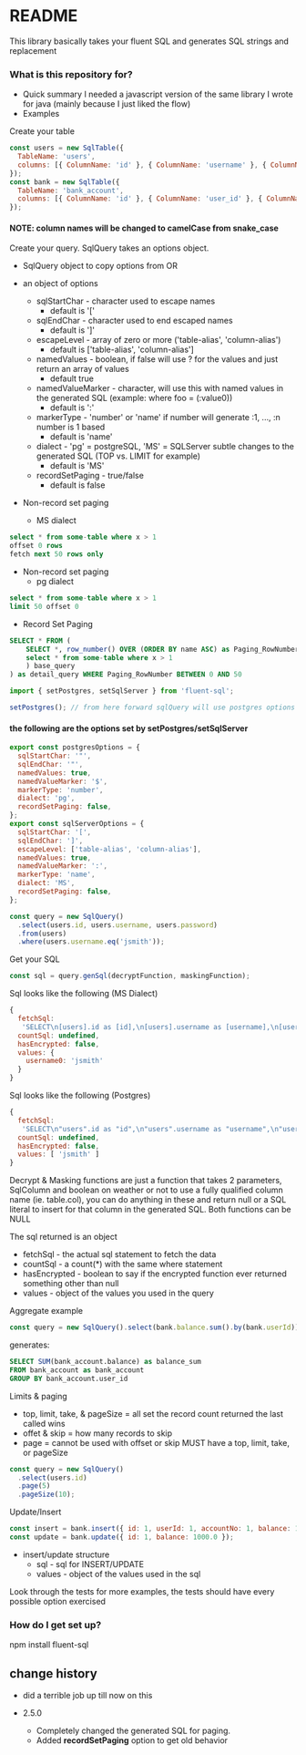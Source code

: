 # README

This library basically takes your fluent SQL and generates SQL strings and replacement

### What is this repository for?

- Quick summary
  I needed a javascript version of the same library I wrote for java (mainly because I just liked the flow)
- Examples

Create your table

```javascript
const users = new SqlTable({
  TableName: 'users',
  columns: [{ ColumnName: 'id' }, { ColumnName: 'username' }, { ColumnName: 'password' }],
});
const bank = new SqlTable({
  TableName: 'bank_account',
  columns: [{ ColumnName: 'id' }, { ColumnName: 'user_id' }, { ColumnName: 'account_no' }, { ColumnName: 'balance' }],
});
```

#### NOTE: column names will be changed to camelCase from snake_case

Create your query. SqlQuery takes an options object.

- SqlQuery object to copy options from
  OR
- an object of options

  - sqlStartChar - character used to escape names
    - default is '['
  - sqlEndChar - character used to end escaped names
    - default is ']'
  - escapeLevel - array of zero or more ('table-alias', 'column-alias')
    - default is ['table-alias', 'column-alias']
  - namedValues - boolean, if false will use ? for the values and just return an array of values
    - default true
  - namedValueMarker - character, will use this with named values in the generated SQL (example: where foo = (:value0))
    - default is ':'
  - markerType - 'number' or 'name' if number will generate :1, ..., :n number is 1 based
    - default is 'name'
  - dialect - 'pg' = postgreSQL, 'MS' = SQLServer subtle changes to the generated SQL (TOP vs. LIMIT for
    example)
    - default is 'MS'
  - recordSetPaging - true/false
    - default is false

- Non-record set paging
  - MS dialect

```sql
select * from some-table where x > 1
offset 0 rows
fetch next 50 rows only
```

- Non-record set paging
  - pg dialect

```sql
select * from some-table where x > 1
limit 50 offset 0
```

- Record Set Paging

```sql
SELECT * FROM (
	SELECT *, row_number() OVER (ORDER BY name ASC) as Paging_RowNumber FROM (
    select * from some-table where x > 1
	) base_query
) as detail_query WHERE Paging_RowNumber BETWEEN 0 AND 50
```

```javascript
import { setPostgres, setSqlServer } from 'fluent-sql';

setPostgres(); // from here forward sqlQuery will use postgres options
```

#### the following are the options set by setPostgres/setSqlServer

```javascript
export const postgresOptions = {
  sqlStartChar: '"',
  sqlEndChar: '"',
  namedValues: true,
  namedValueMarker: '$',
  markerType: 'number',
  dialect: 'pg',
  recordSetPaging: false,
};
export const sqlServerOptions = {
  sqlStartChar: '[',
  sqlEndChar: ']',
  escapeLevel: ['table-alias', 'column-alias'],
  namedValues: true,
  namedValueMarker: ':',
  markerType: 'name',
  dialect: 'MS',
  recordSetPaging: false,
};
```

```javascript
const query = new SqlQuery()
  .select(users.id, users.username, users.password)
  .from(users)
  .where(users.username.eq('jsmith'));
```

Get your SQL

```javascript
const sql = query.genSql(decryptFunction, maskingFunction);
```

Sql looks like the following (MS Dialect)

```javascript
{
  fetchSql:
   'SELECT\n[users].id as [id],\n[users].username as [username],\n[users].password as [password]\nFROM\nusers as [users]\nWHERE [users].username = (:username0)',
  countSql: undefined,
  hasEncrypted: false,
  values: {
    username0: 'jsmith'
  }
}
```

Sql looks like the following (Postgres)

```javascript
{
  fetchSql:
   'SELECT\n"users".id as "id",\n"users".username as "username",\n"users".password as "password"\nFROM\nusers as "users"\nWHERE "users".username = ($1)',
  countSql: undefined,
  hasEncrypted: false,
  values: [ 'jsmith' ]
}
```

Decrypt & Masking functions are just a function that takes 2 parameters, SqlColumn and boolean on weather or not to use a fully qualified column name (ie. table.col), you can do anything in these and return null or a SQL literal to insert for that column in the generated SQL. Both functions can be NULL

The sql returned is an object

- fetchSql - the actual sql statement to fetch the data
- countSql - a count(\*) with the same where statement
- hasEncrypted - boolean to say if the encrypted function ever returned something other than null
- values - object of the values you used in the query

Aggregate example

```javascript
const query = new SqlQuery().select(bank.balance.sum().by(bank.userId)).from(bank);
```

generates:

```sql
SELECT SUM(bank_account.balance) as balance_sum
FROM bank_account as bank_account
GROUP BY bank_account.user_id
```

Limits & paging

- top, limit, take, & pageSize = all set the record count returned the last called wins
- offet & skip = how many records to skip
- page = cannot be used with offset or skip MUST have a top, limit, take, or pageSize

```javascript
const query = new SqlQuery()
  .select(users.id)
  .page(5)
  .pageSize(10);
```

Update/Insert

```javascript
const insert = bank.insert({ id: 1, userId: 1, accountNo: 1, balance: 1000.0 });
const update = bank.update({ id: 1, balance: 1000.0 });
```

- insert/update structure
  - sql - sql for INSERT/UPDATE
  - values - object of the values used in the sql

Look through the tests for more examples, the tests should have every possible option exercised

### How do I get set up?

npm install fluent-sql

## change history

- did a terrible job up till now on this

- 2.5.0
  - Completely changed the generated SQL for paging.
  - Added **recordSetPaging** option to get old behavior
